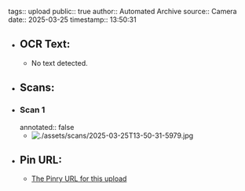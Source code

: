 tags:: upload
public:: true
author:: Automated Archive
source:: Camera
date:: 2025-03-25
timestamp:: 13:50:31

- ## OCR Text:
	- No text detected.
- ## Scans:
- ### Scan 1
  annotated:: false
	- ![./assets/scans/2025-03-25T13-50-31-5979.jpg](./assets/scans/2025-03-25T13-50-31-5979.jpg)
- ## Pin URL:
	- [The Pinry URL for this upload](https://pinry.petau.net/pins/282/)